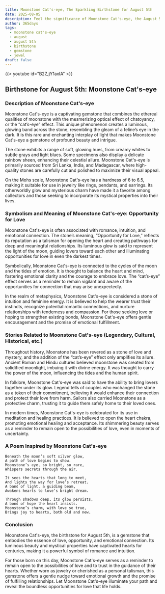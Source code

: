 ```yaml
---
title: Moonstone Cat's-eye, The Sparkling Birthstone for August 5th
date: 2025-08-05
description: Feel the significance of Moonstone Cat's-eye, the August 5th birthstone symbolizing Opportunity for love. Let its beauty and meaning brighten your day.
author: 365days
tags:
  - moonstone cat's-eye
  - august
  - august 5th
  - birthstone
  - gemstone
  - jewel
draft: false
---
```


{{< youtube id="B27_jY1axIA" >}}

## Birthstone for August 5th: Moonstone Cat's-eye

### Description of Moonstone Cat's-eye

Moonstone Cat's-eye is a captivating gemstone that combines the ethereal qualities of moonstone with the mesmerizing optical effect of chatoyancy, or the “cat’s-eye” effect. This unique phenomenon creates a luminous, glowing band across the stone, resembling the gleam of a feline’s eye in the dark. It is this rare and enchanting interplay of light that makes Moonstone Cat's-eye a gemstone of profound beauty and intrigue.

The stone exhibits a range of soft, glowing hues, from creamy whites to subtle grays and light blues. Some specimens also display a delicate rainbow sheen, enhancing their celestial allure. Moonstone Cat's-eye is primarily sourced from Sri Lanka, India, and Madagascar, where high-quality stones are carefully cut and polished to maximize their visual appeal.

On the Mohs scale, Moonstone Cat's-eye has a hardness of 6 to 6.5, making it suitable for use in jewelry like rings, pendants, and earrings. Its otherworldly glow and mysterious charm have made it a favorite among collectors and those seeking to incorporate its mystical properties into their lives.

### Symbolism and Meaning of Moonstone Cat's-eye: Opportunity for Love

Moonstone Cat's-eye is often associated with romance, intuition, and emotional connection. The stone’s meaning, “Opportunity for Love,” reflects its reputation as a talisman for opening the heart and creating pathways for deep and meaningful relationships. Its luminous glow is said to represent the light of the moon, guiding lovers toward each other and illuminating opportunities for love in even the darkest times.

Symbolically, Moonstone Cat's-eye is connected to the cycles of the moon and the tides of emotion. It is thought to balance the heart and mind, fostering emotional clarity and the courage to embrace love. The “cat’s-eye” effect serves as a reminder to remain vigilant and aware of the opportunities for connection that may arise unexpectedly.

In the realm of metaphysics, Moonstone Cat's-eye is considered a stone of intuition and feminine energy. It is believed to help the wearer trust their instincts, recognize potential romantic connections, and nurture relationships with tenderness and compassion. For those seeking love or hoping to strengthen existing bonds, Moonstone Cat's-eye offers gentle encouragement and the promise of emotional fulfillment.

### Stories Related to Moonstone Cat's-eye (Legendary, Cultural, Historical, etc.)

Throughout history, Moonstone has been revered as a stone of love and mystery, and the addition of the “cat’s-eye” effect only amplifies its allure. Ancient Roman and Hindu cultures believed moonstone was created from solidified moonlight, imbuing it with divine energy. It was thought to carry the power of the moon, influencing the tides and the human spirit.

In folklore, Moonstone Cat's-eye was said to have the ability to bring lovers together under its glow. Legend tells of couples who exchanged the stone as a token of their commitment, believing it would enhance their connection and protect their love from harm. Sailors also carried Moonstone as a protective charm, trusting it to guide them safely home to their loved ones.

In modern times, Moonstone Cat's-eye is celebrated for its use in meditation and healing practices. It is believed to open the heart chakra, promoting emotional healing and acceptance. Its shimmering beauty serves as a reminder to remain open to the possibilities of love, even in moments of uncertainty.

### A Poem Inspired by Moonstone Cat's-eye

```
Beneath the moon’s soft silver glow,  
A path of love begins to show.  
Moonstone’s eye, so bright, so rare,  
Whispers secrets through the air.  

It sees the hearts that long to meet,  
And lights the way for love’s retreat.  
A band of light, a guiding beam,  
Awakens hearts to love’s bright dream.  

Through shadows deep, its glow persists,  
A bond of hope the heart insists.  
Moonstone’s charm, with love so true,  
Brings joy to hearts, both old and new.  
```

### Conclusion

Moonstone Cat's-eye, the birthstone for August 5th, is a gemstone that embodies the essence of love, opportunity, and emotional connection. Its luminous beauty and mystical properties have captivated hearts for centuries, making it a powerful symbol of romance and intuition.

For those born on this day, Moonstone Cat's-eye serves as a reminder to remain open to the possibilities of love and to trust in the guidance of their hearts. Whether worn as jewelry or cherished as a personal talisman, this gemstone offers a gentle nudge toward emotional growth and the promise of fulfilling relationships. Let Moonstone Cat's-eye illuminate your path and reveal the boundless opportunities for love that life holds.